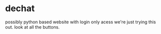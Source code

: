 # dechat
possibly python based website with login only acess
we're just trying this out. look at all the buttons. 
